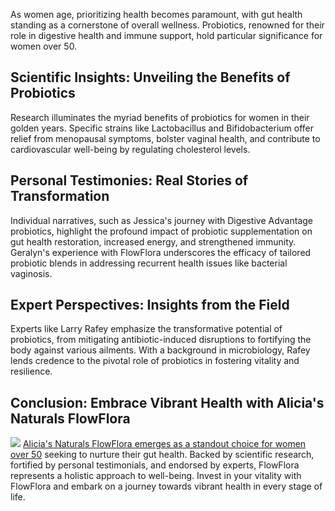 As women age, prioritizing health becomes paramount, with gut health standing as a cornerstone of overall wellness. Probiotics, renowned for their role in digestive health and immune support, hold particular significance for women over 50.

<h2>Scientific Insights: Unveiling the Benefits of Probiotics</h2>
Research illuminates the myriad benefits of probiotics for women in their golden years. Specific strains like Lactobacillus and Bifidobacterium offer relief from menopausal symptoms, bolster vaginal health, and contribute to cardiovascular well-being by regulating cholesterol levels.

<h2>Personal Testimonies: Real Stories of Transformation</h2>
Individual narratives, such as Jessica's journey with Digestive Advantage probiotics, highlight the profound impact of probiotic supplementation on gut health restoration, increased energy, and strengthened immunity. Geralyn's experience with FlowFlora underscores the efficacy of tailored probiotic blends in addressing recurrent health issues like bacterial vaginosis.

<h2>Expert Perspectives: Insights from the Field</h2>
Experts like Larry Rafey emphasize the transformative potential of probiotics, from mitigating antibiotic-induced disruptions to fortifying the body against various ailments. With a background in microbiology, Rafey lends credence to the pivotal role of probiotics in fostering vitality and resilience.

<h2>Conclusion: Embrace Vibrant Health with Alicia's Naturals FlowFlora</h2>
<a href="https://aliciasnaturals.com/products/flowflora-capsules"><img src="https://i.imgur.com/WJOlAB0.png"></a>
<a href="https://aliciasnaturals.com/products/flowflora-capsules">Alicia's Naturals FlowFlora emerges as a standout choice for women over 50</a> seeking to nurture their gut health. Backed by scientific research, fortified by personal testimonials, and endorsed by experts, FlowFlora represents a holistic approach to well-being. Invest in your vitality with FlowFlora and embark on a journey towards vibrant health in every stage of life.
